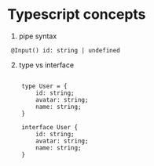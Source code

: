 # Typescript concepts
1. pipe syntax

```TS
 @Input() id: string | undefined
```

2. type vs interface
```TS
    
    type User = {
        id: string;
        avatar: string;
        name: string;
    }

    interface User {
        id: string;
        avatar: string;
        name: string;
    }
```